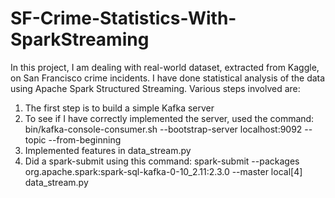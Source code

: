 # SF-Crime-Statistics-With-SparkStreaming
In this project, I am dealing with real-world dataset, extracted from Kaggle, on San Francisco crime incidents. I have done statistical analysis of the data using Apache Spark Structured Streaming. Various steps involved are:

1. The first step is to build a simple Kafka server
2. To see if I have correctly implemented the server, used the command:
   bin/kafka-console-consumer.sh --bootstrap-server localhost:9092 --topic <your-topic-name> --from-beginning
3. Implemented features in data_stream.py
4. Did a spark-submit using this command:
   spark-submit --packages org.apache.spark:spark-sql-kafka-0-10_2.11:2.3.0 --master local[4] data_stream.py
